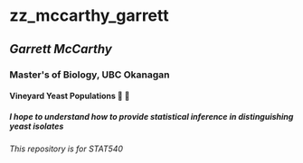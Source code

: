 # zz_mccarthy_garrett
## __*Garrett McCarthy*__
### Master's of Biology, UBC Okanagan
#### Vineyard Yeast Populations :grapes: :wine_glass:
##### I hope to understand how to provide statistical inference in distinguishing yeast isolates
###### This repository is for STAT540
